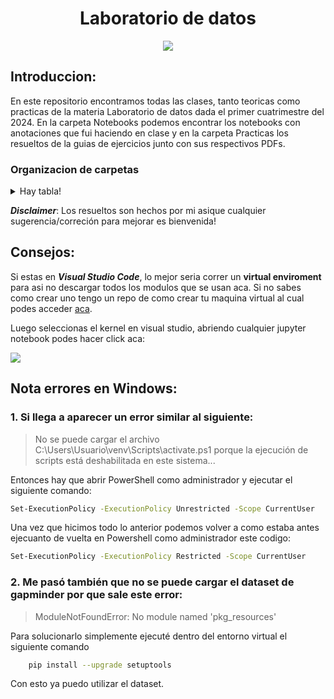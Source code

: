 <h1 align="Center"> Laboratorio de datos </h1>
<p align="center">
<image src="./_src/images/labo_de_datos.jpg" > 
</p>

## **Introduccion:**

En este repositorio encontramos todas las clases, tanto teoricas como practicas de la materia Laboratorio de datos dada el primer cuatrimestre del 2024. En la carpeta Notebooks podemos encontrar los notebooks con anotaciones que fui haciendo en clase y en la carpeta Practicas los resueltos de la guias de ejercicios junto con sus respectivos PDFs. 
### **Organizacion de carpetas**
<details>
<summary> Hay tabla! </summary>

| Clase  | Notebook-Practica | Ejercicios | Resuelto |  
| -----  | ----------------- | ---------- | -------- |
| [_Clase 1: Programa e informacion general_](./Clases/clase1-slides.pdf) | [Notebook 1: Numpy, pandas](./Notebooks/clase1-laboDatos-numpy.ipynb) | [Guia practica 1](./Practicas/PDFs/practica1-ldd-1c2024.pdf) | None |  
| [_Clase 2: Estadistica Descriptiva_](./Clases/clase02-estadisticaDescriptiva-slides.pdf) | [Notebook 2: Pandas](./Notebooks/clase2-ldd-estadisticaDescriptiva.ipynb) | [Guia Practica 2](./Practicas/PDFs/practica2-ldd-1c2024.pdf) | None |
| [_Clase 3: Git_](./Clases/clase03-git.pdf) | None | Simulacion de Clonacion y fork con compañeros en clase | None |
| [_Clase 4 y 5: Visualizacion_](./Clases/clase04-visualizacion-slides.pdf) | [Notebook 4 y 5](./Notebooks/clase4-ldd-visualizacion.ipynb) | [Guia Practica 3](./Practicas/PDFs/practica3-ldd-1c2024.pdf) | [Resuelto Guia 3](./Practicas/practica3.ipynb) |
| [_Clase 6: Regresión Lineal_](./Clases/clase06-regresionLineal-slides.pdf) | [Notebook 6](./Notebooks/clase6-ldd-regresionlineal.ipynb) | [Guia practica 4](./Practicas/practica4.ipynb) | [Resuelto Guia 4](./Practicas/practica4.ipynb) | 
| [_Clase 7: Cuadrados Minimos_](./Clases/clase07-cuadradosMinimos-slides.pdf) | [Notebook 7](./Notebooks/clase7-ldd-cuadradosminimos.ipynb) | Igual que arriba | Igual que arriba |
| [_Clase 8: Modelo Lineal Multivariado_](./Clases/clase08%20-%20Modelo%20Lineal%20Multivariado.pdf) | None | [Guia Practica 5](./Practicas/PDFs/practica5-ldd-1c2024.pdf) | [Resuelto Guia 5](./Practicas/practica5.ipynb) |
| [_Clase 9: Entrenamiento_](./Clases/clase09-entrenamiento-slides.pdf) | [Notebook 9](./Notebooks/Clase9-Multivariado-Clase.ipynb) | Igual que arriba | Igual que arriba |
| [_Clase 10: Validacion Cruzada_](./Clases/clase10-validacion-slides.pdf) | [Notebook 10](./Notebooks/clase10-ldd-validacionCruzada.ipynb) | = | = |
| [_Clase 11: Ridge Regression_](./Clases/clase11-ridge-slides.pdf) | [Notebook 11](./Notebooks/Clase11-ridgeRegression.ipynb) | = | = |
| _Clase 12: Modelado y Selección de Hiperparámetros_ | [Notebook 12](./Notebooks/Clase%2012-Modelado%20y%20Selección%20de%20Hiperparámetros.ipynb) | [Practica 6: Operaciones con DataFrames y transformaciones de datos](./Practicas/PDFs/practica6-ldd-1c2024.pdf) | El resuelto se deja como ejercicio al lector. | 
| _Clase 13: Operaciones en DataFrames_ | [Notebook 13](./Notebooks/clase13-ldd-operaciones.ipynb) | Ademas de la guia 6, hubo un [desafio sorpresa](./Notebooks/clase13-ldd-desafioSorpresa.ipynb) | El resueldo del desafio esta en el mismo notebook | 
| _Clase 14: Preprocesamiento_ | [Notebook 14](./Notebooks/clase14-ldd-preprocesamiento.ipynb) | None | None |
| [_Clase 15: Clustering_](./Clases/clase15-clustering-slides.pdf) | [Notebook 15](./Notebooks/clase15-ldd-clusteringkmeans-clase.ipynb) | [Practica 7](./Practicas/PDFs/practica7-ldd-1c2024-clustering.pdf) | [Resuelto Guia 7](./Practicas/practica7.ipynb) |
| [_Clase 16: DBSCAN_](./Clases/clase16-dbscan-slides.pdf) | [Notebook 16](./Notebooks/clase16-ldd-dbscan-clase.ipynb) | Practica 7 Ejercicio 5 | = |
| [_Clsae 17: KNN_](./Clases/clase17-clasificacion-slides.pdf) | [Notebook 17](./Notebooks/Clase17-KNN-clase.ipynb) | = | = |
| [_Clase 18: PCA](./Clases/clase18-PCA-slides.pdf) | [Notebook 18](./Notebooks/clase18-pca-pasoapaso-clase.ipynb) | [Practica 8](./Practicas/PDFs/practica8-ldd-1c2024-componentes_principales.pdf) | [Resuelto Guia 8](./Practicas/practica8.ipynb) | 
| _Clase 19: Aplicaciones de PCA_ | [Notebook 19](./Notebooks/clase19-pca-irl.ipynb) | = | = | 
| [_Clase 20: Descenso del Gradiente_](./Clases/clase20-gradiente-slides.pdf) | [Notebook 20](./Notebooks/clase20-descensoporgradiente.ipynb) usada con [tf_regressor.py](./Notebooks/tf_regressor.py) | = | = |

</details>

***Disclaimer***: Los resueltos son hechos por mi asique cualquier sugerencia/correción para mejorar es bienvenida!
## Consejos:

Si estas en ***Visual Studio Code***, lo mejor seria correr un **virtual enviroment** para asi no descargar todos los modulos que se usan aca. Si no sabes como crear uno tengo un repo de como crear tu maquina virtual al cual podes acceder [aca](https://github.com/Gabrielnm7/How-to-create-a-virtual-enviroment). 

Luego seleccionas el kernel en visual studio, abriendo cualquier jupyter notebook podes hacer click aca:

<image src="./_src/images/select_kernel.png">
 
 ## Nota errores en Windows:

### 1. Si llega a aparecer un error similar al siguiente:
> No se puede cargar el archivo C:\Users\Usuario\venv\Scripts\activate.ps1 porque la ejecución de scripts está deshabilitada en este sistema...

Entonces hay que abrir PowerShell como administrador y ejecutar el siguiente comando:
```bash
Set-ExecutionPolicy -ExecutionPolicy Unrestricted -Scope CurrentUser
```
Una vez que hicimos todo lo anterior podemos volver a como estaba antes ejecuanto de vuelta en Powershell como administrador este codigo:
```bash
Set-ExecutionPolicy -ExecutionPolicy Restricted -Scope CurrentUser
```
### 2. Me pasó también que no se puede cargar el dataset de gapminder por que sale este error:
> ModuleNotFoundError: No module named 'pkg_resources'

Para solucionarlo simplemente ejecuté dentro del entorno virtual el siguiente comando
```bash
    pip install --upgrade setuptools
```
Con esto ya puedo utilizar el dataset. 